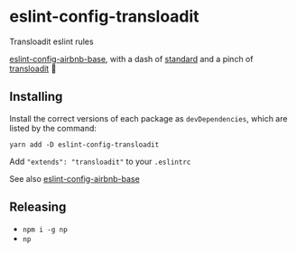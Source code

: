 # eslint-config-transloadit

Transloadit eslint rules

[eslint-config-airbnb-base](https://www.npmjs.com/package/eslint-config-airbnb-base), with a dash of [standard](https://github.com/standard/standard) and a pinch of [transloadit](https://github.com/transloadit) 🤏

## Installing

Install the correct versions of each package as `devDependencies`, which are listed by the command:

```
yarn add -D eslint-config-transloadit
```

Add `"extends": "transloadit"` to your `.eslintrc`

See also [eslint-config-airbnb-base](https://www.npmjs.com/package/eslint-config-airbnb-base)

## Releasing

- `npm i -g np`
- `np`